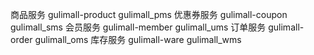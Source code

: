 商品服务	    gulimall-product	gulimall_pms
优惠券服务	gulimall-coupon		gulimall_sms
会员服务	    gulimall-member		gulimall_ums
订单服务	    gulimall-order		gulimall_oms
库存服务	    gulimall-ware		gulimall_wms
